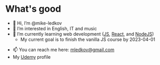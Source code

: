 # What's good

- 👋 Hi, I’m @mike-ledkov
- 👀 I’m interested in English, IT and music
- 🌱 I’m currently learning web development ([JS](https://www.udemy.com/share/101uNA3@_pZhvl7l9ITUMSXnntqUAQZlax6pwwJP6R-5TRdsd7Yr83u9yzi5KzRIewvX01Li/), [React](https://www.udemy.com/share/101uUA3@r0uAFIHrEi01ll-OqqkGS9P2PON4j4_SnzdzplDRNIItgmEqmURJ5YX_WTkP-txi/), and [NodeJS](https://www.udemy.com/share/104VV03@ASwomqq-KtVzRhjE5-PMSNBkU-TNRQ1DWR1UXMvw6IWtvXJjmEnCSAO7xECsajhy/))
  - My current goal is to finish the vanilla JS course by 2023-04-01 
<!-- 
  - 🌱 I would also like to learn 
    - [Python](https://www.udemy.com/share/101Ypk3@6HCvt-_GCNe8HM-QKW9cxkwNriV4P4kdnChQnc-RX8RP0VfXXUM_w6rTgd_U45Gu/) and 
    - [*Deep learning*](https://www.udemy.com/share/104Yle3@u5M2-GDLIw52y0P75ahg5V0SGsJV89-n84jjkaw0EhuYR3xWgPcbAsyifXJvjQYh/)
-->
- 📫 You can reach me here: mledkov@gmail.com
- My [Udemy](https://www.udemy.com/user/mikhail-ledkov/) profile
<!--- 💞️ I’m looking to collaborate on ... -->

<!-- ## H2 -->

<!-- ### H3 -->
